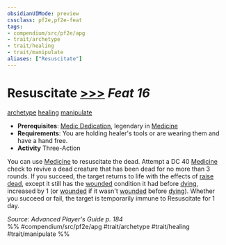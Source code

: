 ```yaml
---
obsidianUIMode: preview
cssclass: pf2e,pf2e-feat
tags:
- compendium/src/pf2e/apg
- trait/archetype
- trait/healing
- trait/manipulate
aliases: ["Resuscitate"]
---
```

# Resuscitate  [>>>](chapter-9-playing-the-game.md#Actions "Three-Action") *Feat 16*  
[archetype](archetype.md "Archetype Feat Trait")  [healing](healing.md "Healing Effect Trait")  [manipulate](manipulate.md "Manipulate General Trait")  

- **Prerequisites**: [Medic Dedication](medic-dedication-apg.md), legendary in [Medicine](skills.md#Medicine)
- **Requirements**: You are holding healer's tools or are wearing them and have a hand free.
- **Activity** Three-Action

You can use [Medicine](skills.md#Medicine) to resuscitate the dead. Attempt a DC 40 [Medicine](skills.md#Medicine) check to revive a dead creature that has been dead for no more than 3 rounds. If you succeed, the target returns to life with the effects of [raise dead](raise-dead.md), except it still has the [wounded](conditions.md#Wounded) condition it had before [dying](conditions.md#Dying), increased by 1 (or [wounded](conditions.md#Wounded) if it wasn't [wounded](conditions.md#Wounded) before [dying](conditions.md#Dying)). Whether you succeed or fail, the target is temporarily immune to Resuscitate for 1 day.

*Source: Advanced Player's Guide p. 184*  
%% #compendium/src/pf2e/apg #trait/archetype #trait/healing #trait/manipulate %%
